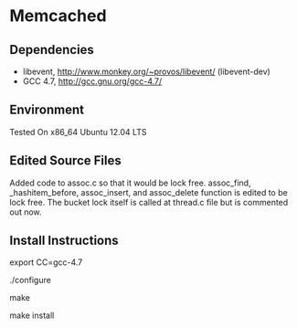 # Memcached

## Dependencies

* libevent, http://www.monkey.org/~provos/libevent/ (libevent-dev)
* GCC 4.7, http://gcc.gnu.org/gcc-4.7/

## Environment

Tested On x86\_64 Ubuntu 12.04 LTS

## Edited Source Files

Added code to assoc.c so that it would be lock free.  assoc\_find, \_hashitem\_before, assoc\_insert, and assoc\_delete function is edited to be lock free. The bucket lock itself is called at thread.c file but is commented out now.

## Install Instructions

export CC=gcc-4.7

./configure

make

make install

